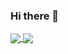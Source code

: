 ### Hi there 👋

<!--
**saratiedt/saratiedt** is a ✨ _special_ ✨ repository because its `README.md` (this file) appears on your GitHub profile.

Here are some ideas to get you started:

- 🔭 I’m currently working on ...
- 🌱 I’m currently learning ...
- 👯 I’m looking to collaborate on ...
- 🤔 I’m looking for help with ...
- 💬 Ask me about ...
- 📫 How to reach me: ...
- 😄 Pronouns: ...
- ⚡ Fun fact: ...
-->

<a href="https://github.com/saratiedt/github-readme-stats">
  <img align="center" src="https://github-readme-stats.vercel.app/api?username=saratiedt&count_private=true&show_icons=true&theme=nightowl)" />
</a>
<a href="https://github.com/saratiedt/convoychat">
  <img align="center" src="https://github-readme-stats.vercel.app/api/top-langs/?username=saratiedt&langs_count=8&layout=compact&theme=nightowl)" />
</a>
